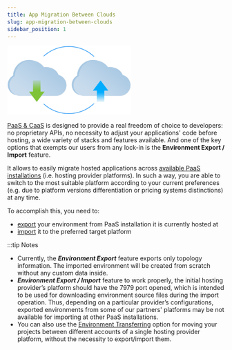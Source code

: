 ```yaml
---
title: App Migration Between Clouds
slug: app-migration-between-clouds
sidebar_position: 1
---
```


<div style={{
    display: 'grid',
    gridTemplateColumns: '0.3fr 1fr',
    gap: '10px'
}}>
<div>

![Locale Dropdown](./img/AppMigrationbetweenClouds/01-environment-export-import.png)

</div>

<div>

[PaaS & CaaS](/environment-management/environment-export-and-import/app-migration-between-clouds) is designed to provide a real freedom of choice to developers: no proprietary APIs, no necessity to adjust your applications' code before hosting, a wide variety of stacks and features available. And one of the key options that exempts our users from any lock-in is the **Environment Export / Import** feature.

</div>

</div>

It allows to easily migrate hosted applications across [available PaaS installations](https://cloudmydc.com/) (i.e. hosting provider platforms). In such a way, you are able to switch to the most suitable platform according to your current preferences (e.g. due to platform versions differentiation or pricing systems distinctions) at any time.

To accomplish this, you need to:

- [export](/environment-management/environment-export-and-import/environment-export) your environment from PaaS installation it is currently hosted at
- [import](/environment-management/environment-export-and-import/environment-import) it to the preferred target platform

:::tip Notes

- Currently, the **_Environment Export_** feature exports only topology information. The imported environment will be created from scratch without any custom data inside.
- **_Environment Export / Import_** feature to work properly, the initial hosting provider’s platform should have the 7979 port opened, which is intended to be used for downloading environment source files during the import operation. Thus, depending on a particular provider’s configurations, exported environments from some of our partners' platforms may be not available for importing at other PaaS installations.
- You can also use the [Environment Transferring](/environment-management/environment-transferring) option for moving your projects between different accounts of a single hosting provider platform, without the necessity to export/import them.
